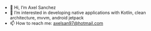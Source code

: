 - 👋 Hi, I’m Axel Sanchez
- 👀 I’m interested in developing native applications with Kotlin, clean architecture, mvvm, android jetpack
- 📫 How to reach me: axelsan97@hotmail.com

<!---
axel-sanchez/axel-sanchez is a ✨ special ✨ repository because its `README.md` (this file) appears on your GitHub profile.
You can click the Preview link to take a look at your changes.
--->

